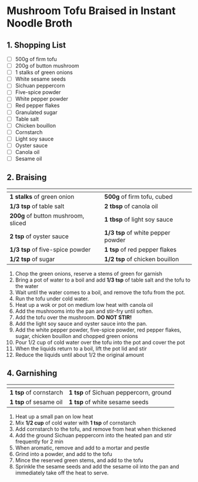 # Mushroom Tofu Braised in Instant Noodle Broth

## 1. Shopping List
- [ ] 500g of firm tofu
- [ ] 200g of button mushroom
- [ ] 1 stalks of green onions
- [ ] White sesame seeds
- [ ] Sichuan peppercorn
- [ ] Five-spice powder
- [ ] White pepper powder
- [ ] Red pepper flakes
- [ ] Granulated sugar
- [ ] Table salt
- [ ] Chicken bouillon
- [ ] Cornstarch
- [ ] Light soy sauce
- [ ] Oyster sauce
- [ ] Canola oil
- [ ] Sesame oil

## 2. Braising
|<!-- -->|<!-- -->|
|---|---|
| **1 stalks** of green onion | **500g** of firm tofu, cubed |
| **1/3 tsp** of table salt | **2 tbsp** of canola oil |
| **200g** of button mushroom, sliced | **1 tbsp** of light soy sauce | 
| **2 tsp** of oyster sauce | **1/3 tsp** of white pepper powder | 
| **1/3 tsp** of five-spice powder | **1 tsp** of red pepper flakes |
| **1/2 tsp** of sugar | **1/2 tsp** of chicken bouillon |

1. Chop the green onions, reserve a stems of green for garnish
2. Bring a pot of water to a boil and add **1/3 tsp** of table salt and the tofu to the water
3. Wait until the water comes to a boil, and remove the tofu from the pot.
4. Run the tofu under cold water.
5. Heat up a wok or pot on medium low heat with canola oil
6. Add the mushrooms into the pan and stir-fry until soften.
7. Add the tofu over the mushroom. **DO NOT STIR!**
8. Add the light soy sauce and oyster sauce into the pan.
8. Add the white pepper powder, five-spice powder, red pepper flakes, sugar, chicken bouillon and chopped green onions
9. Pour 1/2 cup of cold water over the tofu into the pot and cover the pot
10. When the liquids return to a boil, lift the pot lid and stir
11. Reduce the liquids until about 1/2 the original amount

## 4. Garnishing
|<!-- -->|<!-- -->|
|---|---|
| **1 tsp** of cornstarch | **1 tsp** of Sichuan peppercorn, ground |
| **1 tsp** of sesame oil | **1 tsp** of white sesame seeds|

1. Heat up a small pan on low heat
2. Mix **1/2 cup** of cold water with **1 tsp** of cornstarch
3. Add cornstarch to the tofu, and remove from heat when thickened
4. Add the ground Sichuan peppercorn into the heated pan and stir frequently for 2 min
5. When aromatic, remove and add to a mortar and pestle
6. Grind into a powder, and add to the tofu
7. Mince the reserved green stems, and add to the tofu
8. Sprinkle the sesame seeds and add the sesame oil into the pan and immediately take off the heat to serve.
